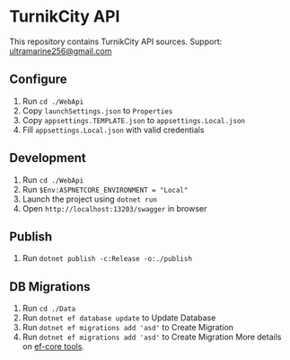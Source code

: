 # TurnikCity API
This repository contains TurnikCity API sources.
Support: [ultramarine256@gmail.com](ultramarine256@gmail.com)

## Configure
1. Run ```cd ./WebApi```
2. Copy ```launchSettings.json``` to ```Properties```
3. Copy ```appsettings.TEMPLATE.json``` to ```appsettings.Local.json```
4. Fill ```appsettings.Local.json``` with valid credentials

## Development
1. Run ```cd ./WebApi```
2. Run ```$Env:ASPNETCORE_ENVIRONMENT = "Local"```
3. Launch the project using ```dotnet run```
4. Open ```http://localhost:13203/swagger``` in browser

## Publish
1. Run ```dotnet publish -c:Release -o:./publish```

## DB Migrations
1. Run ```cd ./Data```
2. Run ```dotnet ef database update``` to Update Database
3. Run ```dotnet ef migrations add 'asd'``` to Create Migration
4. Run ```dotnet ef migrations add 'asd'``` to Create Migration
More details on [ef-core tools](https://learn.microsoft.com/en-us/ef/core/cli/dotnet).
